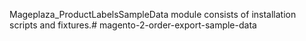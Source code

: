 Mageplaza_ProductLabelsSampleData module consists of installation scripts and fixtures.# magento-2-order-export-sample-data
